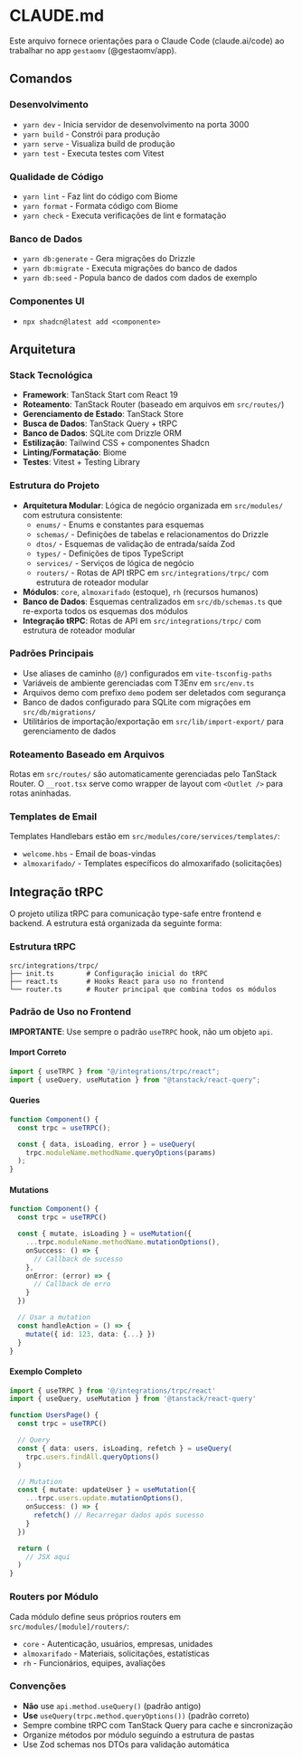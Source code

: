 # CLAUDE.md

Este arquivo fornece orientações para o Claude Code (claude.ai/code) ao trabalhar no app `gestaomv` (@gestaomv/app).

## Comandos

### Desenvolvimento

- `yarn dev` - Inicia servidor de desenvolvimento na porta 3000
- `yarn build` - Constrói para produção
- `yarn serve` - Visualiza build de produção
- `yarn test` - Executa testes com Vitest

### Qualidade de Código

- `yarn lint` - Faz lint do código com Biome
- `yarn format` - Formata código com Biome
- `yarn check` - Executa verificações de lint e formatação

### Banco de Dados

- `yarn db:generate` - Gera migrações do Drizzle
- `yarn db:migrate` - Executa migrações do banco de dados
- `yarn db:seed` - Popula banco de dados com dados de exemplo

### Componentes UI

- `npx shadcn@latest add <componente>`

## Arquitetura

### Stack Tecnológica

- **Framework**: TanStack Start com React 19
- **Roteamento**: TanStack Router (baseado em arquivos em `src/routes/`)
- **Gerenciamento de Estado**: TanStack Store
- **Busca de Dados**: TanStack Query + tRPC
- **Banco de Dados**: SQLite com Drizzle ORM
- **Estilização**: Tailwind CSS + componentes Shadcn
- **Linting/Formatação**: Biome
- **Testes**: Vitest + Testing Library

### Estrutura do Projeto

- **Arquitetura Modular**: Lógica de negócio organizada em `src/modules/` com estrutura consistente:
  - `enums/` - Enums e constantes para esquemas
  - `schemas/` - Definições de tabelas e relacionamentos do Drizzle
  - `dtos/` - Esquemas de validação de entrada/saída Zod
  - `types/` - Definições de tipos TypeScript
  - `services/` - Serviços de lógica de negócio
  - `routers/` - Rotas de API tRPC em `src/integrations/trpc/` com estrutura de roteador modular
- **Módulos**: `core`, `almoxarifado` (estoque), `rh` (recursos humanos)
- **Banco de Dados**: Esquemas centralizados em `src/db/schemas.ts` que re-exporta todos os esquemas dos módulos
- **Integração tRPC**: Rotas de API em `src/integrations/trpc/` com estrutura de roteador modular

### Padrões Principais

- Use aliases de caminho (`@/`) configurados em `vite-tsconfig-paths`
- Variáveis de ambiente gerenciadas com T3Env em `src/env.ts`
- Arquivos demo com prefixo `demo` podem ser deletados com segurança
- Banco de dados configurado para SQLite com migrações em `src/db/migrations/`
- Utilitários de importação/exportação em `src/lib/import-export/` para gerenciamento de dados

### Roteamento Baseado em Arquivos

Rotas em `src/routes/` são automaticamente gerenciadas pelo TanStack Router. O `__root.tsx` serve como wrapper de layout com `<Outlet />` para rotas aninhadas.

### Templates de Email

Templates Handlebars estão em `src/modules/core/services/templates/`:

- `welcome.hbs` - Email de boas-vindas
- `almoxarifado/` - Templates específicos do almoxarifado (solicitações)

## Integração tRPC

O projeto utiliza tRPC para comunicação type-safe entre frontend e backend. A estrutura está organizada da seguinte forma:

### Estrutura tRPC

```
src/integrations/trpc/
├── init.ts        # Configuração inicial do tRPC
├── react.ts       # Hooks React para uso no frontend
└── router.ts      # Router principal que combina todos os módulos
```

### Padrão de Uso no Frontend

**IMPORTANTE**: Use sempre o padrão `useTRPC` hook, não um objeto `api`.

#### Import Correto

```typescript
import { useTRPC } from "@/integrations/trpc/react";
import { useQuery, useMutation } from "@tanstack/react-query";
```

#### Queries

```typescript
function Component() {
  const trpc = useTRPC();

  const { data, isLoading, error } = useQuery(
    trpc.moduleName.methodName.queryOptions(params)
  );
}
```

#### Mutations

```typescript
function Component() {
  const trpc = useTRPC()

  const { mutate, isLoading } = useMutation({
    ...trpc.moduleName.methodName.mutationOptions(),
    onSuccess: () => {
      // Callback de sucesso
    },
    onError: (error) => {
      // Callback de erro
    }
  })

  // Usar a mutation
  const handleAction = () => {
    mutate({ id: 123, data: {...} })
  }
}
```

#### Exemplo Completo

```typescript
import { useTRPC } from '@/integrations/trpc/react'
import { useQuery, useMutation } from '@tanstack/react-query'

function UsersPage() {
  const trpc = useTRPC()

  // Query
  const { data: users, isLoading, refetch } = useQuery(
    trpc.users.findAll.queryOptions()
  )

  // Mutation
  const { mutate: updateUser } = useMutation({
    ...trpc.users.update.mutationOptions(),
    onSuccess: () => {
      refetch() // Recarregar dados após sucesso
    }
  })

  return (
    // JSX aqui
  )
}
```

### Routers por Módulo

Cada módulo define seus próprios routers em `src/modules/[module]/routers/`:

- `core` - Autenticação, usuários, empresas, unidades
- `almoxarifado` - Materiais, solicitações, estatísticas
- `rh` - Funcionários, equipes, avaliações

### Convenções

- **Não** use `api.method.useQuery()` (padrão antigo)
- **Use** `useQuery(trpc.method.queryOptions())` (padrão correto)
- Sempre combine tRPC com TanStack Query para cache e sincronização
- Organize métodos por módulo seguindo a estrutura de pastas
- Use Zod schemas nos DTOs para validação automática
